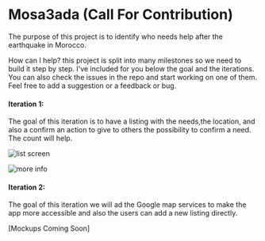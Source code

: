 # Mosa3ada (Call For Contribution)

The purpose of this project is to identify who needs help after the earthquake in Morocco.

How can I help?
this project is split into many milestones so we need to build it step by step. I've included for you below the goal and the iterations. You can also check the issues in the repo and start working on one of them. Feel free to add a suggestion or a feedback or bug.

 
#### Iteration 1:
The goal of this iteration is to have a listing with the needs,the location, and also a confirm an action to give to others the possibility to confirm a need. The count will help.

![list screen](https://github.com/BizTech-Morocco/mosa3ada.biztech.ma/assets/24813026/6e0506d2-a5d4-46d0-bcd8-1126a1837074)

![more info](https://github.com/BizTech-Morocco/mosa3ada.biztech.ma/assets/24813026/c3353173-d1f0-4eb6-a31e-abe6b7752422)

#### Iteration 2:
The goal of this iteration we will ad the Google map services to make the app more accessible and also the users can add a new listing directly.

[Mockups Coming Soon]

